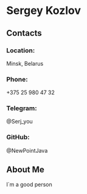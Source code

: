 # Sergey Kozlov

## Contacts 

### Location: 
Minsk, Belarus
### Phone:
+375 25 980 47 32
### Telegram:
@Serj_you
### GitHub:
@NewPointJava

## About Me
I`m  a good person
